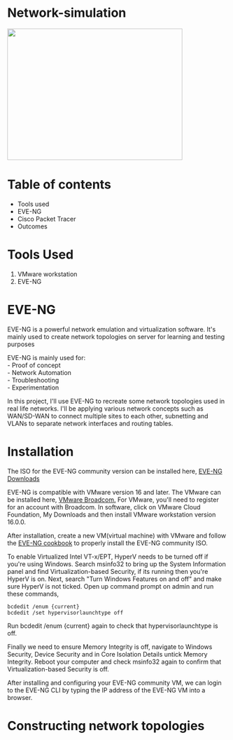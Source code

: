 # Network-simulation
<img src = "https://encrypted-tbn0.gstatic.com/images?q=tbn:ANd9GcSo9czzc_9olMMpCxwiG36cqAi9kywi-gduJCV9B1X3mYAZx90-BXO8cpVywRNV5x6BbkU&usqp=CAU.png" width = 400 height = 300>
<h1>Table of contents</h1>

- Tools used
- EVE-NG
- Cisco Packet Tracer
- Outcomes

 <h1>Tools Used</h1>

  1. VMware workstation
  2. EVE-NG
 
<h1>EVE-NG</h1>
<p>EVE-NG is a powerful network emulation and virtualization software. It's mainly used to create network topologies on server for learning and testing purposes</p>
<p>EVE-NG is mainly used for:<br>
- Proof of concept <br>
- Network Automation<br>
- Troubleshooting<br>
- Experimentation</p>
<p>In this project, I'll use EVE-NG to recreate some network topologies used in real life networks. I'll be applying various network concepts such as WAN/SD-WAN to connect multiple sites to each other, subnetting and VLANs to separate network interfaces and routing tables.</p>
<h1>Installation</h1>
<p>The ISO for the EVE-NG community version can be installed here, <a href="https://www.eve-ng.net/index.php/download/#DL-LIN">EVE-NG Downloads</a></p>
<p>EVE-NG is compatible with VMware version 16 and later. The VMware can be installed here, <a href="https://support.broadcom.com/">VMware Broadcom.</a> For VMware, you'll need to register for an account with Broadcom. In software, click on VMware Cloud Foundation, My Downloads and then install VMware workstation version 16.0.0. </p>
<p>After installation, create a new VM(virtual machine) with VMware and follow the <a href="https://www.eve-ng.net/images/EVE-COOK-BOOK-1.0.pdf">EVE-NG cookbook</a> to properly install the EVE-NG community ISO.</p> 
<p>To enable Virtualized Intel VT-x/EPT, HyperV needs to be turned off if you're using Windows. Search msinfo32 to bring up the System Information panel and find Virtualization-based Security, if its running then you're HyperV is on. Next, search "Turn Windows Features on and off" and make sure HyperV is not ticked. Open up command prompt on admin and run these commands,</p> 
 
 ```
 bcdedit /enum {current}
 bcdedit /set hypervisorlaunchtype off
 ```
<p>Run bcdedit /enum {current} again to check that hypervisorlaunchtype is off.</p>
<p>Finally we need to ensure Memory Integrity is off, navigate to Windows Security, Device Security and in Core Isolation Details untick Memory Integrity. Reboot your computer and check msinfo32 again to confirm that Virtualization-based Security is off. </p>
<p>After installing and configuring your EVE-NG community VM, we can login to the EVE-NG CLI by typing the IP address of the EVE-NG VM into a browser.</p>

<h1>Constructing network topologies</h1>
<p></p>
